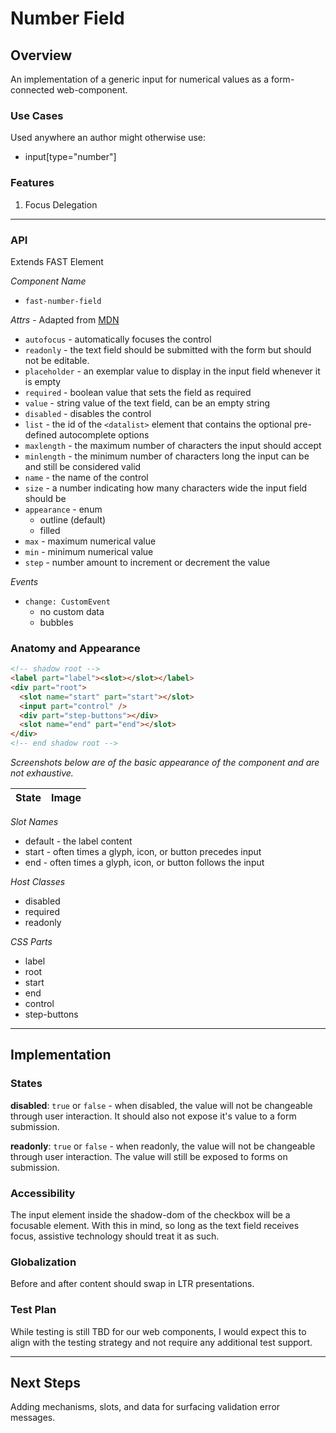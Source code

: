 # Number Field

## Overview

An implementation of a generic input for numerical values as a form-connected web-component.

### Use Cases

Used anywhere an author might otherwise use:
- input[type="number"]

### Features

1. Focus Delegation

---

### API

Extends FAST Element

*Component Name*
- `fast-number-field`

*Attrs* - Adapted from [MDN](https://developer.mozilla.org/en-US/docs/Web/HTML/Element/input/number)
- `autofocus` - automatically focuses the control
- `readonly` - the text field should be submitted with the form but should not be editable.
- `placeholder` - an exemplar value to display in the input field whenever it is empty
- `required` - boolean value that sets the field as required
- `value` - string value of the text field, can be an empty string
- `disabled` - disables the control
- `list` - the id of the `<datalist>` element that contains the optional pre-defined autocomplete options
- `maxlength`	- the maximum number of characters the input should accept
- `minlength` -	the minimum number of characters long the input can be and still be considered valid
- `name` - the name of the control
- `size` - a number indicating how many characters wide the input field should be
- `appearance` - enum
  - outline (default)
  - filled
- `max` - maximum numerical value
- `min` - minimum numerical value
- `step` - number amount to increment or decrement the value

*Events*
- `change: CustomEvent`
  - no custom data
  - bubbles

### Anatomy and Appearance

```HTML
<!-- shadow root -->
<label part="label"><slot></slot></label>
<div part="root">
  <slot name="start" part="start"></slot>
  <input part="control" />
  <div part="step-buttons"></div>
  <slot name="end" part="end"></slot>
</div>
<!-- end shadow root -->
```


*Screenshots below are of the basic appearance of the component and are not exhaustive.*

| State | Image |
| ----- | ----- |

*Slot Names*
- default - the label content
- start - often times a glyph, icon, or button precedes input
- end - often times a glyph, icon, or button follows the input

*Host Classes*
- disabled
- required
- readonly

*CSS Parts*
- label
- root
- start
- end
- control
- step-buttons

---

## Implementation

### States

**disabled**: `true` or `false` - when disabled, the value will not be changeable through user interaction. It should also not expose it's value to a form submission.

**readonly**: `true` or `false` - when readonly, the value will not be changeable through user interaction. The value will still be exposed to forms on submission.

### Accessibility

The input element inside the shadow-dom of the checkbox will be a focusable element. With this in mind, so long as the text field receives focus, assistive technology should treat it as such.

### Globalization

Before and after content should swap in LTR presentations.

### Test Plan

While testing is still TBD for our web components, I would expect this to align with the testing strategy and not require any additional test support.

---

## Next Steps
Adding mechanisms, slots, and data for surfacing validation error messages.
